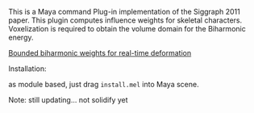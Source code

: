 This is a Maya command Plug-in implementation of the Siggraph 2011 paper. 
This plugin computes influence weights for skeletal characters. 
Voxelization is required to obtain the volume domain for the Biharmonic energy.

[Bounded biharmonic weights for real-time deformation]



Installation: 

as module based, just drag `install.mel` into Maya scene.

Note: still updating... not solidify yet


[Bounded biharmonic weights for real-time deformation]: http://igl.ethz.ch/projects/bbw/
